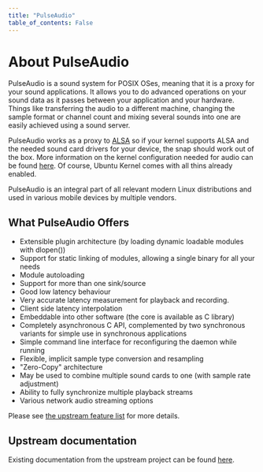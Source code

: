 ```yaml
---
title: "PulseAudio"
table_of_contents: False
---
```


# About PulseAudio

PulseAudio is a sound system for POSIX OSes, meaning that it is a proxy for your
sound applications. It allows you to do advanced operations on your sound data
as it passes between your application and your hardware. Things like transferring
the audio to a different machine, changing the sample format or channel count and
mixing several sounds into one are easily achieved using a sound server.

PulseAudio works as a proxy to
[ALSA](http://www.alsa-project.org/main/index.php/Main_Page) so if your kernel
supports ALSA and the needed sound card drivers for your device, the snap should
work out of the box. More information on the kernel configuration needed for
audio can be found
[here](https://www.kernel.org/doc/html/latest/sound/alsa-configuration.html).
Of course, Ubuntu Kernel comes with all thins already enabled.

PulseAudio is an integral part of all relevant modern Linux distributions and used
in various mobile devices by multiple vendors.

## What PulseAudio Offers

 * Extensible plugin architecture (by loading dynamic loadable modules with dlopen())
 * Support for static linking of modules, allowing a single binary for all your needs
 * Module autoloading
 * Support for more than one sink/source
 * Good low latency behaviour
 * Very accurate latency measurement for playback and recording.
 * Client side latency interpolation
 * Embeddable into other software (the core is available as C library)
 * Completely asynchronous C API, complemented by two synchronous variants for simple use in synchronous applications
 * Simple command line interface for reconfiguring the daemon while running
 * Flexible, implicit sample type conversion and resampling
 * "Zero-Copy" architecture
 * May be used to combine multiple sound cards to one (with sample rate adjustment)
 * Ability to fully synchronize multiple playback streams
 * Various network audio streaming options

Please see [the upstream feature list](https://www.freedesktop.org/wiki/Software/PulseAudio/About/) for more details.

## Upstream documentation

Existing documentation from the upstream project can be found
[here](https://www.freedesktop.org/wiki/Software/PulseAudio/).
